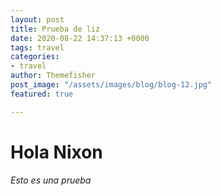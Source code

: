```yaml
---
layout: post
title: Prueba de liz
date: 2020-08-22 14:37:13 +0000
tags: travel
categories:
- travel
author: Themefisher
post_image: "/assets/images/blog/blog-12.jpg"
featured: true

---
```

# Hola Nixon

_Esto es una prueba_